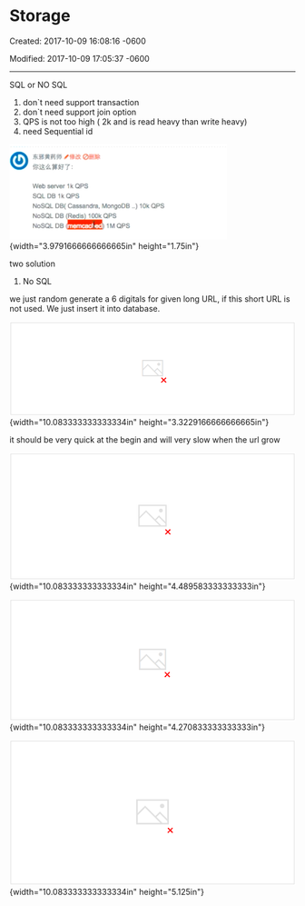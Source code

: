 # Storage

Created: 2017-10-09 16:08:16 -0600

Modified: 2017-10-09 17:05:37 -0600

---

SQL or NO SQL



1.  don`t need support transaction
2.  don`t need support join option
3.  QPS is not too high ( 2k and is read heavy than write heavy)
4.  need Sequential id





![Web Wver 1k QPS SQL oa 1k ops NOSC_X Cassandra. 'v6ngoOB Nosu oe (Reds) 1 DOk aps NOSQL 0B • IMQPS • me-ncE 10k aps ](../../media/TinyURL^MID-gen-TinyURL-Storage-image1.png){width="3.9791666666666665in" height="1.75in"}













two solution



1.  No SQL





we just random generate a 6 digitals for given long URL, if this short URL is not used. We just insert it into database.



![public String longToShortCString url) { while (true) { String shortURL = randomShortURL(); if C! database. exists() { database. longURL=url); return shortURL; ](../../media/TinyURL^MID-gen-TinyURL-Storage-image2.png){width="10.083333333333334in" height="3.3229166666666665in"}





it should be very quick at the begin and will very slow when the url grow









![](../../media/TinyURL^MID-gen-TinyURL-Storage-image3.png){width="10.083333333333334in" height="4.489583333333333in"}



![NoSQL Cassandra row row Long Short _key=longURL, column_key=ShortURL, value=null or timestamp Short Long _key=shortURL, column_key=LongURL, value-null or timestamp ](../../media/TinyURL^MID-gen-TinyURL-Storage-image4.png){width="10.083333333333334in" height="4.270833333333333in"}



![](../../media/TinyURL^MID-gen-TinyURL-Storage-image5.png){width="10.083333333333334in" height="5.125in"}











